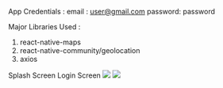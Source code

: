 App Credentials :
  email : user@gmail.com
  password: password

Major Libraries Used :
  1. react-native-maps
  2. react-native-community/geolocation
  3. axios

Splash Screen                                                                       Login Screen
![](https://imgur.com/6VzN4gk)                                                       ![](https://imgur.com/6VzN4gk)
